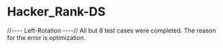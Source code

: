 # Hacker_Rank-DS


//---- Left-Rotation ----//
All but 8 test cases were completed. The reason for the error is optimization.
